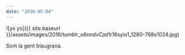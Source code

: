 ```yaml
---
date: "2016-05-04"
---
```


![yo yo]({{ site.baseurl }}/assets/images/2016/tumblr_o6nndvCjst1r16syio1_1280-768x1024.jpg)

Som la gent blaugrana.
